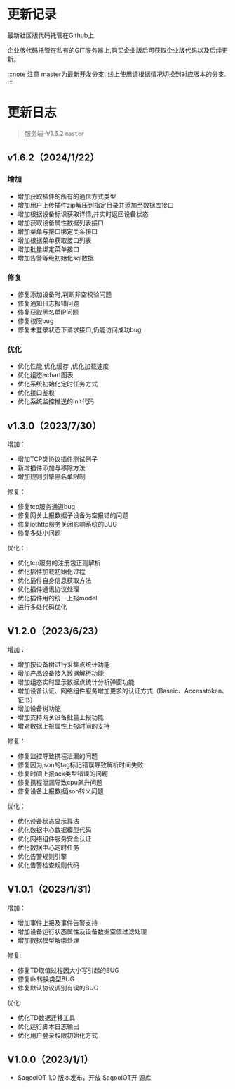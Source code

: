 # 更新记录

最新社区版代码托管在Github上.

企业版代码托管在私有的GIT服务器上,购买企业版后可获取企业版代码以及后续更新。


:::note 注意
 master为最新开发分支. 线上使用请根据情况切换到对应版本的分支.
:::

# 更新日志
> 服务端-V1.6.2 `master`

## v1.6.2（2024/1/22）

### 增加

- 增加获取插件的所有的通信方式类型
- 增加用户上传插件zip解压到指定目录并添加至数据库接口
- 增加根据设备标识获取详情,并实时返回设备状态
- 增加获取设备属性数据列表接口
- 增加菜单与接口绑定关系接口
- 增加根据菜单获取接口列表
- 增加批量绑定菜单接口
- 增加告警等级初始化sql数据

### 修复

- 修复添加设备时,判断非空校验问题
- 修复通知日志报错问题
- 修复获取黑名单IP问题
- 修复权限bug
- 修复未登录状态下请求接口,仍能访问成功bug

### 优化

- 优化性能,优化缓存 ,优化加载速度
- 优化组态echart图表
- 优化系统初始化定时任务方式
- 优化接口鉴权
- 优化系统监控推送的Init代码

## v1.3.0（2023/7/30）
增加：
* 增加TCP类协议插件测试例子
* 新增插件添加与移除方法
* 增加规则引擎黑名单限制

修复：
* 修复tcp服务通道bug
* 修复网关上报数据子设备为空报错的问题
* 修复iothttp服务关闭影响系统的BUG
* 修复多处小问题

优化：
* 优化tcp服务的注册包正则解析
* 优化插件加载初始化过程
* 优化插件自身信息获取方法
* 优化插件通讯协议处理
* 优化插件用的统一上报model
* 进行多处代码优化

## V1.2.0（2023/6/23）

增加：
* 增加按设备树进行采集点统计功能
* 增加产品设备接入数据解析功能
* 增加组态实时显示数据点统计分析弹窗功能
* 增加设备认证、网络组件服务增加更多的认证方式（Baseic、Accesstoken、证书）
* 增加设备树功能
* 增加支持网关设备批量上报功能
* 增对数据上报属性上报时间的支持

修复：
* 修复监控导致携程泄漏的问题
* 修复因为json的tag标记错误导致解析时间失败
* 修复时间上报ack类型错误的问题
* 修复携程泄漏导致cpu飙升问题
* 修复设备上报数据json转义问题

优化：
* 优化设备状态显示算法
* 优化数据中心数据模型代码
* 优化网络组件服务安全认证
* 优化数据中心定时任务
* 优化告警规则引擎
* 优化告警检查规则代码

## V1.0.1（2023/1/31）

增加：
* 增加事件上报及事件告警支持
* 增加设备运行状态属性及设备数据空值过滤处理
* 增加数据模型解绑处理

修复:
* 修复TD取值过程因大小写引起的BUG
* 修复tls转换类型BUG
* 修复默认协议调别有误的BUG

优化:
* 优化TD数据迁移工具
* 优化运行脚本日志输出
* 优化用户登录权限初始化方式

## V1.0.0（2023/1/1）

* SagooIOT 1.0 版本发布，开放 SagooIOT开 源库
